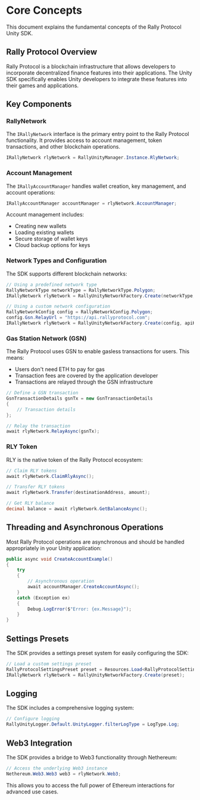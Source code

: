 # Core Concepts

This document explains the fundamental concepts of the Rally Protocol Unity SDK.

## Rally Protocol Overview

Rally Protocol is a blockchain infrastructure that allows developers to incorporate decentralized finance features into their applications. The Unity SDK specifically enables Unity developers to integrate these features into their games and applications.

## Key Components

### RallyNetwork

The `IRallyNetwork` interface is the primary entry point to the Rally Protocol functionality. It provides access to account management, token transactions, and other blockchain operations.

```csharp
IRallyNetwork rlyNetwork = RallyUnityManager.Instance.RlyNetwork;
```

### Account Management

The `IRallyAccountManager` handles wallet creation, key management, and account operations:

```csharp
IRallyAccountManager accountManager = rlyNetwork.AccountManager;
```

Account management includes:

- Creating new wallets
- Loading existing wallets
- Secure storage of wallet keys
- Cloud backup options for keys

### Network Types and Configuration

The SDK supports different blockchain networks:

```csharp
// Using a predefined network type
RallyNetworkType networkType = RallyNetworkType.Polygon;
IRallyNetwork rlyNetwork = RallyUnityNetworkFactory.Create(networkType, apiKey);

// Using a custom network configuration
RallyNetworkConfig config = RallyNetworkConfig.Polygon;
config.Gsn.RelayUrl = "https://api.rallyprotocol.com";
IRallyNetwork rlyNetwork = RallyUnityNetworkFactory.Create(config, apiKey);
```

### Gas Station Network (GSN)

The Rally Protocol uses GSN to enable gasless transactions for users. This means:

- Users don't need ETH to pay for gas
- Transaction fees are covered by the application developer
- Transactions are relayed through the GSN infrastructure

```csharp
// Define a GSN transaction
GsnTransactionDetails gsnTx = new GsnTransactionDetails
{
    // Transaction details
};

// Relay the transaction
await rlyNetwork.RelayAsync(gsnTx);
```

### RLY Token

RLY is the native token of the Rally Protocol ecosystem:

```csharp
// Claim RLY tokens
await rlyNetwork.ClaimRlyAsync();

// Transfer RLY tokens
await rlyNetwork.Transfer(destinationAddress, amount);

// Get RLY balance
decimal balance = await rlyNetwork.GetBalanceAsync();
```

## Threading and Asynchronous Operations

Most Rally Protocol operations are asynchronous and should be handled appropriately in your Unity application:

```csharp
public async void CreateAccountExample()
{
    try
    {
        // Asynchronous operation
        await accountManager.CreateAccountAsync();
    }
    catch (Exception ex)
    {
        Debug.LogError($"Error: {ex.Message}");
    }
}
```

## Settings Presets

The SDK provides a settings preset system for easily configuring the SDK:

```csharp
// Load a custom settings preset
RallyProtocolSettingsPreset preset = Resources.Load<RallyProtocolSettingsPreset>("myPreset");
IRallyNetwork rlyNetwork = RallyUnityNetworkFactory.Create(preset);
```

## Logging

The SDK includes a comprehensive logging system:

```csharp
// Configure logging
RallyUnityLogger.Default.UnityLogger.filterLogType = LogType.Log;
```

## Web3 Integration

The SDK provides a bridge to Web3 functionality through Nethereum:

```csharp
// Access the underlying Web3 instance
Nethereum.Web3.Web3 web3 = rlyNetwork.Web3;
```

This allows you to access the full power of Ethereum interactions for advanced use cases.
